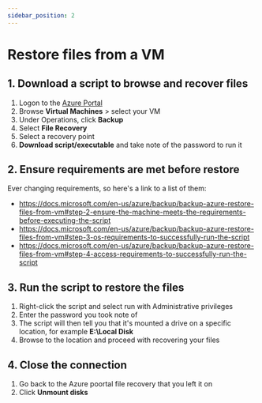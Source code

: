 ```yaml
---
sidebar_position: 2
---
```


# Restore files from a VM

## 1. Download a script to browse and recover files

1. Logon to the [Azure Portal](https://portal.azure.com)
2. Browse **Virtual Machines** > select your VM
3. Under Operations, click **Backup**
4. Select **File Recovery**
5. Select a recovery point
6. **Download script/executable** and take note of the password to run it

## 2. Ensure requirements are met before restore

Ever changing requirements, so here's a link to a list of them:

- https://docs.microsoft.com/en-us/azure/backup/backup-azure-restore-files-from-vm#step-2-ensure-the-machine-meets-the-requirements-before-executing-the-script
- https://docs.microsoft.com/en-us/azure/backup/backup-azure-restore-files-from-vm#step-3-os-requirements-to-successfully-run-the-script
- https://docs.microsoft.com/en-us/azure/backup/backup-azure-restore-files-from-vm#step-4-access-requirements-to-successfully-run-the-script

## 3. Run the script to restore the files

1. Right-click the script and select run with Administrative privileges
2. Enter the password you took note of
3. The script will then tell you that it's mounted a drive on a specific location, for example **E:\Local Disk**
4. Browse to the location and proceed with recovering your files

## 4. Close the connection

1. Go back to the Azure poortal file recovery that you left it on
2. Click **Unmount disks**